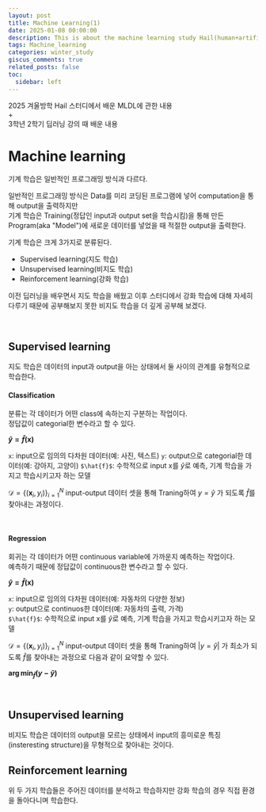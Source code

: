 ```yaml
---
layout: post
title: Machine Learning(1)
date: 2025-01-08 00:00:00
description: This is about the machine learning study Hail(human+artificial intelligence lab).
tags: Machine_learning 
categories: winter_study
giscus_comments: true
related_posts: false
toc:
  sidebar: left
---
```


2025 겨울방학 Hail 스터디에서 배운 MLDL에 관한 내용   
+   
3학년 2학기 딥러닝 강의 때 배운 내용   


# Machine learning 

기계 학습은 일반적인 프로그래밍 방식과 다르다.   

일반적인 프로그래밍 방식은 Data를 미리 코딩된 프로그램에 넣어 computation을 통해 output을 출력하지만   
기계 학습은 Training(정답인 input과 output set을 학습시킴)을 통해 만든 Program(aka "Model")에 새로운 데이터를 넣었을 때 적절한 output을 출력한다.





기계 학습은 크게 3가지로 분류된다.

- Supervised learning(지도 학습)
- Unsupervised learning(비지도 학습)
- Reinforcement learning(강화 학습)   

이전 딥러닝을 배우면서 지도 학습을 배웠고 이후 스터디에서 강화 학습에 대해 자세히 다루기 때문에 공부해보지 못한 비지도 학습을 더 깊게 공부해 보겠다.

<br>

## Supervised learning

지도 학습은 데이터의 input과 output을 아는 상태에서 둘 사이의 관계를 유형적으로 학습한다.   

#### Classification

분류는 각 데이터가 어떤 class에 속하는지 구분하는 작업이다.   
정답값이 categorial한 변수라고 할 수 있다.


**$\hat{y} = \hat{f}(\mathbf{x})$**


`x`: input으로 임의의 다차원 데이터(예: 사진, 텍스트)
`y`: output으로 categorial한 데이터(예: 강아지, 고양이)
`$\hat{f}$`: 수학적으로 input x를 $\hat{y}$로 예측, 기계 학습을 가지고 학습시키고자 하는 모델

$\mathcal{D} = \{(\mathbf{x}_i, y_i)\}_{i=1}^N$ input-output 데이터 셋을 통해 Traning하여 $y = \hat{y}$ 가 되도록 $\hat{f}$를 찾아내는 과정이다.

<br>

#### Regression

회귀는 각 데이터가 어떤 continuous variable에 가까운지 예측하는 작업이다.   
예측하기 때문에 정답값이 continuous한 변수라고 할 수 있다.

**$\hat{y} = \hat{f}(\mathbf{x})$**   

`x`: input으로 임의의 다차원 데이터(예: 자동차의 다양한 정보)   
`y`: output으로 continuos한 데이터(예: 자동차의 출력, 가격)   
` $\hat{f}$ `: 수학적으로 input x를 $\hat{y}$로 예측, 기계 학습을 가지고 학습시키고자 하는 모델   

$\mathcal{D} = \{(\mathbf{x}_i, y_i)\}_{i=1}^N$ input-output 데이터 셋을 통해 Traning하여 $|y = \hat{y}|$ 가 최소가 되도록 $\hat{f}$를 찾아내는 과정으로 다음과 같이 요약할 수 있다.


**$\arg\min_{\hat{f}} (y - \hat{y})$**   



<br>

## Unsupervised learning

비지도 학습은 데이터의 output을 모르는 상태에서 input의 흥미로운 특징(insteresting structure)을 무형적으로 찾아내는 것이다. 



## Reinforcement learning

위 두 가지 학습들은 주어진 데이터를 분석하고 학습하지만 강화 학습의 경우 직접 환경을 돌아다니며 학습한다.